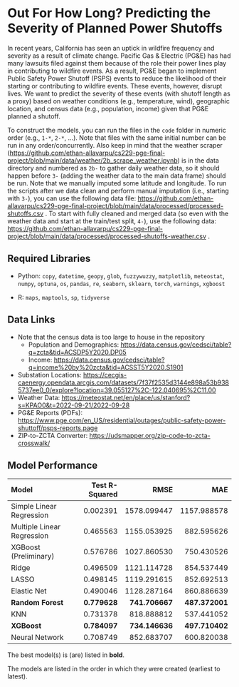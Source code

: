 # Out For How Long? Predicting the Severity of Planned Power Shutoffs

In recent years, California has seen an uptick in wildfire frequency and severity as a result of climate change. Pacific Gas & Electric (PG&E) has had many lawsuits filed against them because of the role their power lines play in contributing to wildfire events. As a result, PG&E began to implement Public Safety Power Shutoff (PSPS) events to reduce the likelihood of their starting or contributing to wildfire events. These events, however, disrupt lives. We want to predict the severity of these events (with  shutoff length as a proxy) based on weather conditions (e.g., temperature, wind), geographic location, and census data (e.g., population, income) given that PG&E planned a shutoff.

To construct the models, you can run the files in the `code` folder in numeric order (e.g., `1-*`, `2-*`, ...). Note that files with the same initial number can be run in any order/concurrently. Also keep in mind that the weather scraper (https://github.com/ethan-allavarpu/cs229-pge-final-project/blob/main/data/weather/2b_scrape_weather.ipynb) is in the data directory and numbered as `2b-` to gather daily weather data, so it should happen before `3-` (adding the weather data to the main data frame) should be run. Note that we manually imputed some latitude and longitude. To run the scripts after we data clean and perform manual imputation (i.e., starting with `3-`), you can use the following data file: https://github.com/ethan-allavarpu/cs229-pge-final-project/blob/main/data/processed/processed-shutoffs.csv . To start with fully cleaned and merged data (so even with the weather data and start at the train/test split, `4-`), use the following data: https://github.com/ethan-allavarpu/cs229-pge-final-project/blob/main/data/processed/processed-shutoffs-weather.csv .

## Required Libraries

- Python: `copy`, `datetime`, `geopy`, `glob`, `fuzzywuzzy`, `matplotlib`, `meteostat`, `numpy`, `optuna`, `os`, `pandas`, `re`, `seaborn`, `sklearn`, `torch`, `warnings`, `xgboost`

- R: `maps`, `maptools`, `sp`, `tidyverse`

## Data Links

- Note that the census data is too large to house in the repository
  - Population and Demographics: <https://data.census.gov/cedsci/table?q=zcta&tid=ACSDP5Y2020.DP05>
  - Income: <https://data.census.gov/cedsci/table?q=income%20by%20zcta&tid=ACSST5Y2020.S1901>
- Substation Locations: <https://cecgis-caenergy.opendata.arcgis.com/datasets/7f37f2535d3144e898a53b9385737ee0_0/explore?location=39.055127%2C-122.040695%2C11.00>
- Weather Data: https://meteostat.net/en/place/us/stanford?s=KPAO0&t=2022-09-21/2022-09-28
- PG&E Reports (PDFs): https://www.pge.com/en_US/residential/outages/public-safety-power-shuttoff/psps-reports.page
- ZIP-to-ZCTA Converter: https://udsmapper.org/zip-code-to-zcta-crosswalk/

## Model Performance


| Model                     |Test R-Squared|RMSE           |MAE            |
|:--------------------------|-------------:|--------------:|--------------:|
|Simple Linear Regression   |   0.002391   |  1578.099447  |  1157.988578  |
|Multiple Linear Regression |   0.465563   |  1155.053925  |   882.595626  |
|XGBoost (Preliminary)      |   0.576786   |  1027.860530  |   750.430526  |
|Ridge                      |   0.496509   |  1121.114728  |   854.537449  |
|LASSO                      |   0.498145   |  1119.291615  |   852.692513  |
|Elastic Net                |   0.490046   |  1128.287164  |   860.886639  |
|**Random Forest**          | **0.779628** | **741.706667**| **487.372001**|
|KNN                        |   0.731378   |   818.888812  |   537.441052  |
|**XGBoost**                | **0.784097** | **734.146636**| **497.710402**|
|Neural Network             |   0.708749   |   852.683707  |   600.820038  |

The best model(s) is (are) listed in **bold**.

The models are listed in the order in which they were created (earliest to latest).
